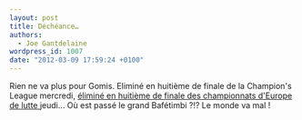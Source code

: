 ```yaml
---
layout: post
title: Déchéance…
authors:
  - Joe Gantdelaine
wordpress_id: 1007
date: "2012-03-09 17:59:24 +0100"
---
```


Rien ne va plus pour Gomis. Eliminé en huitième de finale de la Champion's
League mercredi,
[éliminé en huitième de finale des championnats d'Europe de lutte ](http://www.lequipe.fr/Lutte-libre/Actualites/Gomis-sortie-en-8es/268867)
jeudi… Où est passé le grand Bafétimbi ?!? Le monde va mal !
